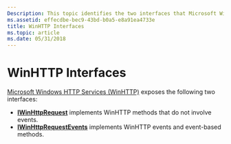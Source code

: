 ```yaml
---
Description: This topic identifies the two interfaces that Microsoft Windows HTTP Services (WinHTTP) exposes.
ms.assetid: effecdbe-bec9-43bd-b0a5-e8a91ea4733e
title: WinHTTP Interfaces
ms.topic: article
ms.date: 05/31/2018
---
```


# WinHTTP Interfaces

[Microsoft Windows HTTP Services (WinHTTP)](about-winhttp.md) exposes the following two interfaces:

-   [**IWinHttpRequest**](iwinhttprequest-interface.md) implements WinHTTP methods that do not involve events.
-   [**IWinHttpRequestEvents**](iwinhttprequestevents-interface.md) implements WinHTTP events and event-based methods.

 

 



